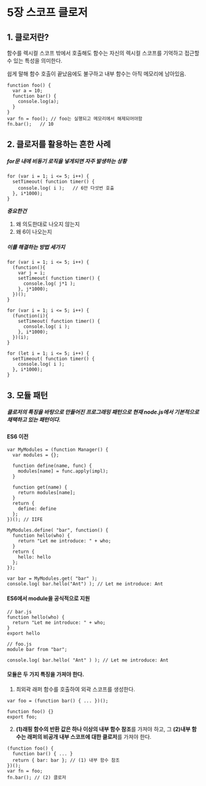 # 5장 스코프 클로저


## 1. 클로저란?
함수를 렉시컬 스코프 밖에서 호출해도 함수는 자신의 렉시컬 스코프를 기억하고 접근할 수 있는 특성을 의미한다.

쉽게 말해 함수 호출이 끝났음에도 불구하고 내부 함수는 아직 메모리에 남아있음.

```
function foo() {
  var a = 10;
  function bar() {
    console.log(a);
  }
}
var fn = foo();	// foo는 실행되고 메모리에서 해제되어야함
fn.bar();	// 10
```

## 2. 클로저를 활용하는 흔한 사례
##### for문 내에 비동기 로직을 넣게되면 자주 발생하는 상황

```
for (var i = 1; i <= 5; i++) {
  setTimeout( function timer() {
    console.log( i );	// 6만 다섯번 호출
  }, i*1000);
}
```
***중요한건***

1. 왜 의도한대로 나오지 않는지
2. 왜 6이 나오는지


##### 이를 해결하는 방법 세가지

```
for (var i = 1; i <= 5; i++) {
  (function(){
    var j = i;
    setTimeout( function timer() {
      console.log( j*1 );
    }, j*1000);
  })();
}
```
```
for (var i = 1; i <= 5; i++) {
  (function(i){
    setTimeout( function timer() {
      console.log( i );
    }, i*1000);
  })(i);
}
```
```
for (let i = 1; i <= 5; i++) {
  setTimeout( function timer() {
    console.log( i );
  }, i*1000);
}
```

## 3. 모듈 패턴

##### 클로저의 특징을 바탕으로 만들어진 프로그래밍 패턴으로 현재 node.js에서 기본적으로 채택하고 있는 패턴이다.

#### ES6 이전
```
var MyModules = (function Manager() {
  var modules = {};
  
  function define(name, func) {
    modules[name] = func.apply(impl);
  }
  
  function get(name) {
    return modules[name];
  }
  return {
    define: define
  };
})(); // IIFE

MyModules.define( "bar", function() {
  function hello(who) {
    return "Let me introduce: " + who;
  }
  return { 
    hello: hello
  };
});

var bar = MyModules.get( "bar" );
console.log( bar.hello("Ant") ); // Let me introduce: Ant
```

#### ES6에서 module을 공식적으로 지원
```
// bar.js
function hello(who) {
  return "Let me introduce: " + who;
}
export hello

// foo.js
module bar from "bar";

console.log( bar.hello( "Ant" ) ); // Let me introduce: Ant
```

#### 모듈은 두 가지 특징을 가져야 한다.
1. 최외곽 래퍼 함수를 호출하여 외곽 스코프를 생성한다.
```
var foo = (function bar() { ... })();
```
```
function foo() {}
export foo;
```

2. **(1)래핑 함수의 반환 값은 하나 이상의 내부 함수 참조**를 가져야 하고, 그 **(2)내부 함수는 래퍼의 비공개 내부 스코프에 대한 클로저**를 가져야 한다.

```
(function foo() {
  function bar() { ... }
  return { bar: bar }; // (1) 내부 함수 참조
})();
var fn = foo;
fn.bar(); // (2) 클로저
```
